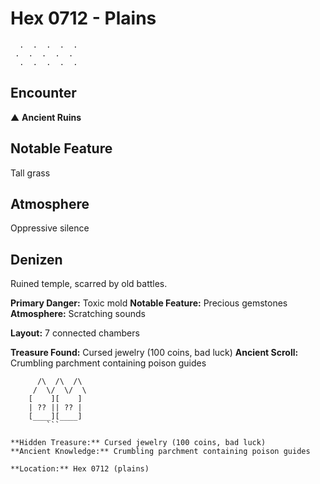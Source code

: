 # Hex 0712 - Plains
```
  .  .  .  .  .
 .  .  .  .  .
  .  .  .  .  .
```

## Encounter

▲ **Ancient Ruins**

## Notable Feature

Tall grass

## Atmosphere

Oppressive silence

## Denizen

Ruined temple, scarred by old battles.

**Primary Danger:** Toxic mold
**Notable Feature:** Precious gemstones
**Atmosphere:** Scratching sounds

**Layout:** 7 connected chambers

**Treasure Found:** Cursed jewelry (100 coins, bad luck)
**Ancient Scroll:** Crumbling parchment containing poison guides


```
      /\  /\  /\
     /  \/  \/  \
    [    ][    ]
    | ?? || ?? |
    [____][____]
        ```

**Hidden Treasure:** Cursed jewelry (100 coins, bad luck)
**Ancient Knowledge:** Crumbling parchment containing poison guides

**Location:** Hex 0712 (plains)
